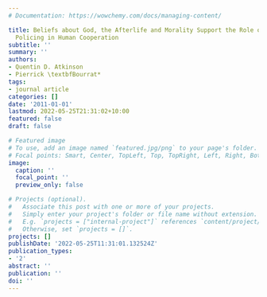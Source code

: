 ```yaml
---
# Documentation: https://wowchemy.com/docs/managing-content/

title: Beliefs about God, the Afterlife and Morality Support the Role of Supernatural
  Policing in Human Cooperation
subtitle: ''
summary: ''
authors:
- Quentin D. Atkinson
- Pierrick \textbfBourrat*
tags:
- journal article
categories: []
date: '2011-01-01'
lastmod: 2022-05-25T21:31:02+10:00
featured: false
draft: false

# Featured image
# To use, add an image named `featured.jpg/png` to your page's folder.
# Focal points: Smart, Center, TopLeft, Top, TopRight, Left, Right, BottomLeft, Bottom, BottomRight.
image:
  caption: ''
  focal_point: ''
  preview_only: false

# Projects (optional).
#   Associate this post with one or more of your projects.
#   Simply enter your project's folder or file name without extension.
#   E.g. `projects = ["internal-project"]` references `content/project/deep-learning/index.md`.
#   Otherwise, set `projects = []`.
projects: []
publishDate: '2022-05-25T11:31:01.132524Z'
publication_types:
- '2'
abstract: ''
publication: ''
doi: ''
---
```

